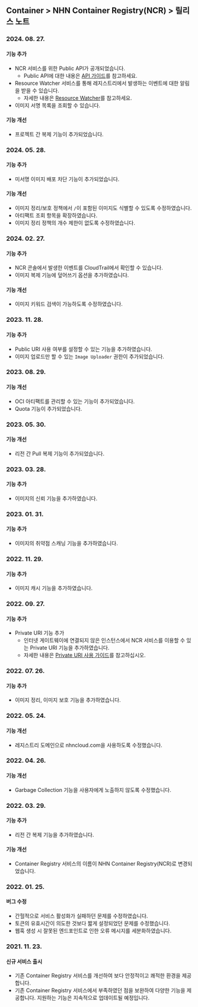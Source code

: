 ## Container > NHN Container Registry(NCR)  > 릴리스 노트

### 2024. 08. 27.

#### 기능 추가

* NCR 서비스를 위한 Public API가 공개되었습니다.
  * Public API에 대한 내용은 [API 가이드](/Container/NCR/ko/public-api)를 참고하세요.
* Resource Watcher 서비스를 통해 레지스트리에서 발생하는 이벤트에 대한 알림을 받을 수 있습니다.
  * 자세한 내용은 [Resource Watcher](/Governance%20&%20Audit/Resource%20Watcher/ko/overview)를 참고하세요.
* 이미지 서명 목록을 조회할 수 있습니다.

#### 기능 개선

* 프로젝트 간 복제 기능이 추가되었습니다.

### 2024. 05. 28.

#### 기능 추가
* 미서명 이미지 배포 차단 기능이 추가되었습니다.

#### 기능 개선
* 이미지 정리/보호 정책에서 `/`이 포함된 이미지도 식별할 수 있도록 수정하였습니다.
* 아티팩트 조회 항목을 확장하였습니다.
* 이미지 정리 정책의 개수 제한이 없도록 수정하였습니다.

### 2024. 02. 27.

#### 기능 추가
* NCR 콘솔에서 발생한 이벤트를 CloudTrail에서 확인할 수 있습니다.
* 이미지 복제 기능에 덮어쓰기 옵션을 추가하였습니다.

#### 기능 개선
* 이미지 키워드 검색이 가능하도록 수정하였습니다.

### 2023. 11. 28.

#### 기능 추가
* Public URI 사용 여부를 설정할 수 있는 기능을 추가하였습니다.
* 이미지 업로드만 할 수 있는 `Image Uploader` 권한이 추가되었습니다.

### 2023. 08. 29.

#### 기능 개선

* OCI 아티팩트를 관리할 수 있는 기능이 추가되었습니다.
* Quota 기능이 추가되었습니다.

### 2023. 05. 30.

#### 기능 개선

* 리전 간 Pull 복제 기능이 추가되었습니다.

### 2023. 03. 28.

#### 기능 추가

* 이미지의 신뢰 기능을 추가하였습니다.

### 2023. 01. 31.

#### 기능 추가

* 이미지의 취약점 스캐닝 기능을 추가하였습니다.

### 2022. 11. 29.

#### 기능 추가

* 이미지 캐시 기능을 추가하였습니다.

### 2022. 09. 27.

#### 기능 추가

* Private URI 기능 추가
  * 인터넷 게이트웨이에 연결되지 않은 인스턴스에서 NCR 서비스를 이용할 수 있는 Private URI 기능을 추가하였습니다.
  * 자세한 내용은 [Private URI 사용 가이드](./user-guide/#private-uri)를 참고하십시오.

### 2022. 07. 26.

#### 기능 추가

* 이미지 정리, 이미지 보호 기능을 추가하였습니다.

### 2022. 05. 24.

#### 기능 개선

* 레지스트리 도메인으로 nhncloud.com을 사용하도록 수정했습니다.

### 2022. 04. 26.

#### 기능 개선

* Garbage Collection 기능을 사용자에게 노출하지 않도록 수정했습니다.

### 2022. 03. 29.

#### 기능 추가

* 리전 간 복제 기능을 추가하였습니다.

#### 기능 개선

* Container Registry 서비스의 이름이 NHN Container Registry(NCR)로 변경되었습니다.

### 2022. 01. 25.

#### 버그 수정
* 간헐적으로 서비스 활성화가 실패하던 문제를 수정하였습니다.
* 토큰의 유효시간이 의도한 것보다 짧게 설정되었던 문제를 수정했습니다.
* 웹훅 생성 시 잘못된 엔드포인트로 인한 오류 메시지를 세분화하였습니다.


### 2021. 11. 23.
#### 신규 서비스 출시
* 기존 Container Registry 서비스를 개선하여 보다 안정적이고 쾌적한 환경을 제공합니다.
* 기존 Container Registry 서비스에서 부족하였던 점을 보완하여 다양한 기능을 제공합니다. 지원하는 기능은 지속적으로 업데이트될 예정입니다.
